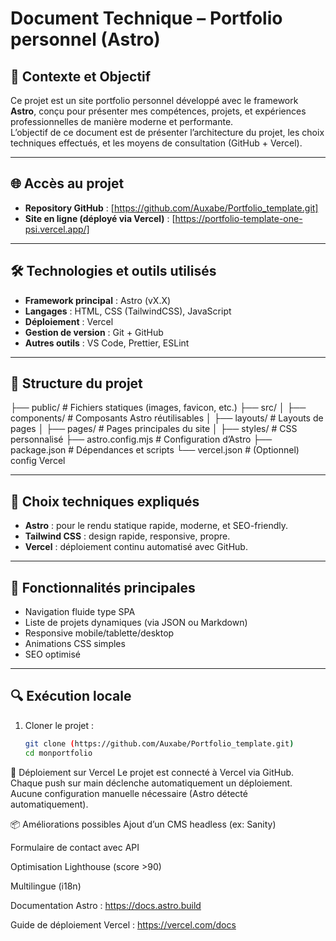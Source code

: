 # Document Technique – Portfolio personnel (Astro)

## 🔧 Contexte et Objectif

Ce projet est un site portfolio personnel développé avec le framework **Astro**, conçu pour présenter mes compétences, projets, et expériences professionnelles de manière moderne et performante.  
L’objectif de ce document est de présenter l’architecture du projet, les choix techniques effectués, et les moyens de consultation (GitHub + Vercel).

---

## 🌐 Accès au projet

- **Repository GitHub** : [https://github.com/Auxabe/Portfolio_template.git]  
- **Site en ligne (déployé via Vercel)** : [https://portfolio-template-one-psi.vercel.app/]

---

## 🛠️ Technologies et outils utilisés

- **Framework principal** : Astro (vX.X)  
- **Langages** : HTML, CSS (TailwindCSS), JavaScript  
- **Déploiement** : Vercel  
- **Gestion de version** : Git + GitHub  
- **Autres outils** : VS Code, Prettier, ESLint

---

## 🧱 Structure du projet

├── public/ # Fichiers statiques (images, favicon, etc.)
├── src/
│ ├── components/ # Composants Astro réutilisables
│ ├── layouts/ # Layouts de pages
│ ├── pages/ # Pages principales du site
│ ├── styles/ # CSS personnalisé
├── astro.config.mjs # Configuration d’Astro
├── package.json # Dépendances et scripts
└── vercel.json # (Optionnel) config Vercel


---

## 🧠 Choix techniques expliqués

- **Astro** : pour le rendu statique rapide, moderne, et SEO-friendly.
- **Tailwind CSS** : design rapide, responsive, propre.
- **Vercel** : déploiement continu automatisé avec GitHub.

---

## 📄 Fonctionnalités principales

- Navigation fluide type SPA
- Liste de projets dynamiques (via JSON ou Markdown)
- Responsive mobile/tablette/desktop
- Animations CSS simples
- SEO optimisé

---

## 🔍 Exécution locale

1. Cloner le projet :
   ```bash
   git clone (https://github.com/Auxabe/Portfolio_template.git)
   cd monportfolio

🚀 Déploiement sur Vercel
Le projet est connecté à Vercel via GitHub.
Chaque push sur main déclenche automatiquement un déploiement.
Aucune configuration manuelle nécessaire (Astro détecté automatiquement).

📦 Améliorations possibles
Ajout d’un CMS headless (ex: Sanity)

Formulaire de contact avec API

Optimisation Lighthouse (score >90)

Multilingue (i18n)

Documentation Astro : https://docs.astro.build

Guide de déploiement Vercel : https://vercel.com/docs
